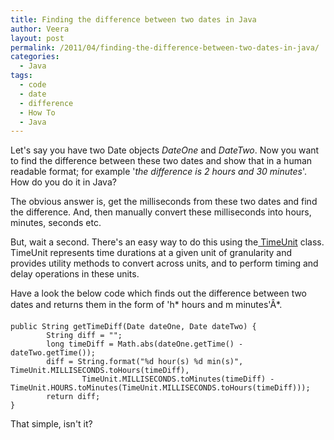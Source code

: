 ```yaml
---
title: Finding the difference between two dates in Java
author: Veera
layout: post
permalink: /2011/04/finding-the-difference-between-two-dates-in-java/
categories:
  - Java
tags:
  - code
  - date
  - difference
  - How To
  - Java
---
```


Let's say you have two Date objects *DateOne* and *DateTwo*. Now you want to find the difference between these two dates and show that in a human readable format; for example '*the difference is 2 hours and 30 minutes*'. How do you do it in Java?

The obvious answer is, get the milliseconds from these two dates and find the difference. And, then manually convert these milliseconds into hours, minutes, seconds etc.

But, wait a second. There's an easy way to do this using the[ TimeUnit][1] class. TimeUnit represents time durations at a given unit of granularity and provides utility methods to convert across units, and to perform timing and delay operations in these units.

 [1]: http://download.oracle.com/javase/6/docs/api/java/util/concurrent/TimeUnit.html

Have a look the below code which finds out the difference between two dates and returns them in the form of 'h* hours and m minutes'Â*.

    public String getTimeDiff(Date dateOne, Date dateTwo) {
            String diff = "";
            long timeDiff = Math.abs(dateOne.getTime() - dateTwo.getTime());
            diff = String.format("%d hour(s) %d min(s)", TimeUnit.MILLISECONDS.toHours(timeDiff),
                    TimeUnit.MILLISECONDS.toMinutes(timeDiff) - TimeUnit.HOURS.toMinutes(TimeUnit.MILLISECONDS.toHours(timeDiff)));
            return diff;
    }

That simple, isn't it?